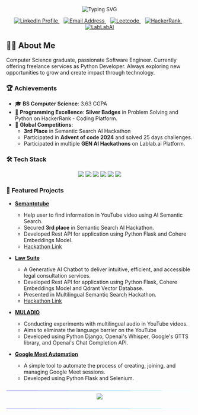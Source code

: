 <div align="center">
  <img src="https://readme-typing-svg.herokuapp.com?font=Fira+Code&weight=500&size=40&pause=1000&color=6A5ACD&center=true&vCenter=true&random=false&width=600&height=100&lines=Hi+%F0%9F%91%8B+I%27m+Ahtesham+Sarwar;Software+Engineer;Python+Developer" alt="Typing SVG" />
  
  <p align="center">
    <a href="https://www.linkedin.com/in/ahteshamsarwar/">
      <img src="https://img.shields.io/badge/LinkedIn-0077B5?style=for-the-badge&logo=linkedin&logoColor=white" alt="LinkedIn Profile" />
    </a>
    &nbsp;&nbsp;
    <a href="mailto:ahteshamsarwar333@gmail.com">
      <img src="https://img.shields.io/badge/Email-D14836?style=for-the-badge&logo=gmail&logoColor=white" alt="Email Address" />
    </a>
    &nbsp;&nbsp;
    <a href="https://leetcode.com/u/ahteshamsarwar/" target="_blank">
    <img src="https://img.shields.io/badge/Leetcode-FFA500?style=for-the-badge&logo=leetcode&logoColor=gray" alt="Leetcode" />
    </a> 
    &nbsp;&nbsp;
    <a href="https://www.hackerrank.com/profile/ahteshamsarwar31" target="_blank">
    <img src="https://img.shields.io/badge/HackerRank-2EC866?style=for-the-badge&logo=hackerrank&logoColor=white" alt="HackerRank" />
    </a>
    &nbsp;&nbsp;
    <a href="https://lablab.ai/u/@ahtesham_sarwar54" target="_blank">
    <img src="https://img.shields.io/badge/LabLabAI-FFFFFF?style=for-the-badge&logo=lablabai&logoColor=black" alt="LabLabAI" />
    </a>
  </p>
</div>

## 👨‍💻 About Me

Computer Science graduate, passionate Software Engineer. 
Currently offering freelance services as Python Developer.
Always exploring new opportunities to grow and create 
impact through technology.

### 🏆 Achievements

- 🎓 **BS Computer Science**: 3.63 CGPA
- 🥈 **Programming Excellence**: **Silver Badges** in Problem Solving and Python on HackerRank - Coding Platform.
- 🌟 **Global Competitions**: 
  - **3rd Place** in Semantic Search AI Hackathon
  - Participated in **Advent of code 2024** and solved 25 days challenges.
  - Participated in multiple **GEN AI Hackathons** on Lablab.ai Platform.

### 🛠️ Tech Stack

<p align="center">
  <img src="https://img.shields.io/badge/Python-3776AB?style=for-the-badge&logo=python&logoColor=white" />
  <img src="https://img.shields.io/badge/Django-00b300?style=for-the-badge&logo=django&logoColor=black" />
  <img src="https://img.shields.io/badge/Flask-FFFFFF?style=for-the-badge&logo=flask&logoColor=black" />
  <img src="https://img.shields.io/badge/Docker-1572B6?style=for-the-badge&logo=docker&logoColor=white" />
  <img src="https://img.shields.io/badge/Requests-FFFFFF?style=for-the-badge&logo=request&logoColor=black" />
  <img src="https://img.shields.io/badge/Selenium-778899?style=for-the-badge&logo=selenium&logoColor=green" />
</p>

### 🌟 Featured Projects
- [**Semantotube**](https://github.com/M786453/Semantotube) 
  - Help user to find information in YouTube video using AI Semantic Search.
  - Secured **3rd place** in Semantic Search AI Hackathon.
  - Developed Rest API for application using Python Flask and Cohere Embeddings Model.
  - [Hackathon Link](https://lablab.ai/event/semantic-search-hackathon/giga-chads/semantotube)

- [**Law Suite**](https://github.com/M786453/Law-Suite) 
  - A Generative AI Chatbot to deliver intuitive, efficient, and accessible legal consultation services.
  - Developed Rest API for application using Python Flask, Cohere Embeddings Model and Qdrant Vector Database.
  - Presented in Multilingual Semantic Search Hackathon.
  - [Hackathon Link](https://lablab.ai/event/multilingual-semantic-search-hackathon/the-soloist/lawsuite)
 
- [**MULADIO**](https://github.com/M786453/MULADIO) 
  - Conducting experiments with multilingual audio in YouTube videos.
  - Aims to eliminate the language barrier on the YouTube
  - Developed using Python Django, Openai's Whisper, Google's GTTS library, and Openai's Chat Completion API.

- [**Google Meet Automation**](https://github.com/M786453/GoogleMeetAutomation)
  - A simple tool to automate the process of creating, joining, and managing Google Meet sessions.
  - Developed using Python Flask and Selenium.

<img src="https://github.com/M786453/M786453/raw/main/images/cool_bar.gif">

<div align=center>
  <img align="center" src="https://github-readme-stats.vercel.app/api/top-langs/?username=M786453&layout=donut&theme=transparent"/>
  <p></p>
</div>

<img src="https://github.com/M786453/M786453/raw/main/images/cool_bar.gif">
